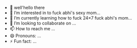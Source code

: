 - 👋 well'hello there
- 👀 I’m interested in to fuck abhi's sexy mom...
- 🌱 I’m currently learning how to fuck 24×7 fuck abhi's mom...
- 💞️ I’m looking to collaborate on ...
- 📫 How to reach me ...
- 😄 Pronouns: ...
- ⚡ Fun fact: ...

<!---
Eighteighteigh/Eighteighteigh is a ✨ special ✨ repository because its `README.md` (this file) appears on your GitHub profile.
You can click the Preview link to take a look at your changes.
--->
